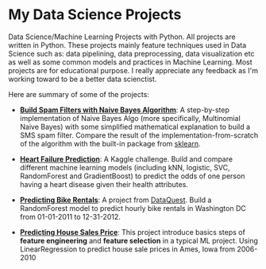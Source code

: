 # My Data Science Projects
Data Science/Machine Learning Projects with Python. All projects are written in Python. These projects mainly feature techniques used in Data Science such as: data pipelining, data preprocessing, data visualization etc as well as some common models and practices in Machine Learning. Most projects are for educational purpose. I really appreciate any feedback as I'm working toward to be a better data scienctist.

Here are summary of some of the projects:

- [**Build Spam Filters with Naive Bayes Algorithm**](https://github.com/tranhha/Data-Science-Projects/tree/main/Build%20spam%20filters%20with%20Naive%20Bayes%20Algorithm): A step-by-step implementation of Naive Bayes Algo (more specifically, Multinomial Naive Bayes) with some simplified mathematical explanation to build a SMS spam filter. Compare the result of the implementation-from-scratch of the algorithm with the built-in package from [sklearn](https://scikit-learn.org/stable/modules/generated/sklearn.naive_bayes.MultinomialNB.html).

- [**Heart Failure Prediction**](https://github.com/tranhha/Data-Science-Projects/tree/main/Heart%20Failure%20Prediction): A Kaggle challenge. Build and compare different machine learning models (including kNN, logistic, SVC, RandomForest and GradientBoost) to predict the odds of one person having a heart disease given their health attributes. 

- [**Predicting Bike Rentals**](https://github.com/tranhha/Data-Science-Projects/tree/main/Predicting%20Bike%20Rentals%20-%20RandomForest): A project from [DataQuest](https://www.dataquest.io/). Build a RandomForest model to predict hourly bike rentals in Washington DC from 01-01-2011 to 12-31-2012. 

- [**Predicting House Sales Price**](https://github.com/tranhha/Data-Science-Projects/tree/main/Predicting%20House%20Sale%20Prices%20(Linear%20Regression)): This project introduce basics steps of **feature engineering** and **feature selection** in a typical ML project. Using LinearRegression to predict house sale prices in Ames, Iowa from 2006-2010

